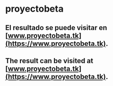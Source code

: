 # proyectobeta

## El resultado se puede visitar en [www.proyectobeta.tk](https://www.proyectobeta.tk).
## The result can be visited at [www.proyectobeta.tk](https://www.proyectobeta.tk).
